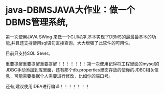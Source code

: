 # java-DBMSJAVA大作业：做一个DBMS管理系统,
第一次使用JAVA SWing 来做一个GUI程序,基本实现了DBMS的最最最基本的功能,并且还支持使用sql语句直接查询，大大增强了此软件的可用性。

目前只支持SQL Sever。

重要提醒重要提醒重要提醒！！！！！！！第一次使用记得将工程里面的mysql的JDBC手动添加到库里面，还有那个db.properties里面存放的使你的JDBC相关信息，可能需要根据个人需要进行修改，比如你的端口号。

还有,建议使用IDEA进行编译！！！！！！！
